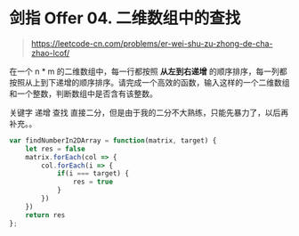 # 剑指 Offer 04. 二维数组中的查找

> https://leetcode-cn.com/problems/er-wei-shu-zu-zhong-de-cha-zhao-lcof/

在一个 n * m 的二维数组中，每一行都按照 **从左到右递增** 的顺序排序，每一列都按照从上到下递增的顺序排序。请完成一个高效的函数，输入这样的一个二维数组和一个整数，判断数组中是否含有该整数。

关键字 递增 查找
直接二分，但是由于我的二分不大熟练，只能先暴力了，以后再补充。。

```js
var findNumberIn2DArray = function(matrix, target) {
    let res = false
    matrix.forEach(col => {
        col.forEach(i => {
            if(i === target) {
                res = true
            }
        })
    })
    return res
};
```